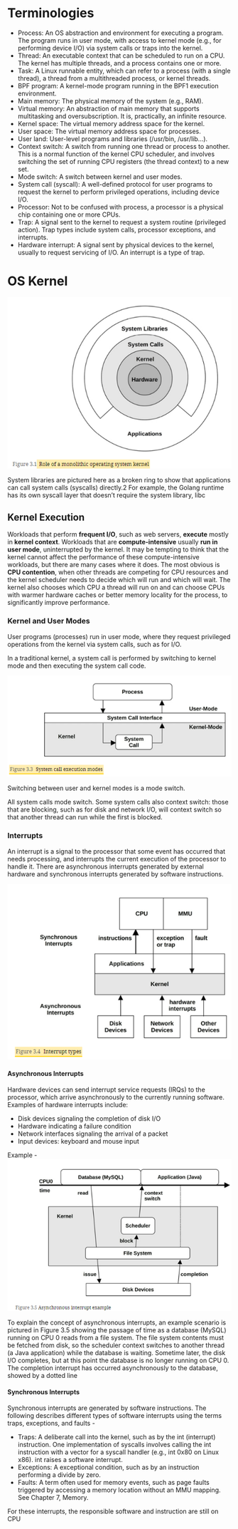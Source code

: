 # Terminologies
- Process: An OS abstraction and environment for executing a program. The program runs in user mode, with access to kernel mode (e.g., for performing device I/O) via system calls or traps into the kernel.
- Thread: An executable context that can be scheduled to run on a CPU. The kernel has multiple threads, and a process contains one or more.
- Task: A Linux runnable entity, which can refer to a process (with a single thread), a thread from a multithreaded process, or kernel threads.
- BPF program: A kernel-mode program running in the BPF1 execution environment.
- Main memory: The physical memory of the system (e.g., RAM).
- Virtual memory: An abstraction of main memory that supports multitasking and oversubscription. It is, practically, an infinite resource.
- Kernel space: The virtual memory address space for the kernel.
- User space: The virtual memory address space for processes.
- User land: User-level programs and libraries (/usr/bin, /usr/lib...).
- Context switch: A switch from running one thread or process to another. This is a normal function of the kernel CPU scheduler, and involves switching the set of running CPU registers (the thread context) to a new set.
- Mode switch: A switch between kernel and user modes.
- System call (syscall): A well-defined protocol for user programs to request the kernel to perform privileged operations, including device I/O.
- Processor: Not to be confused with process, a processor is a physical chip containing one or more CPUs.
- Trap: A signal sent to the kernel to request a system routine (privileged action). Trap types include system calls, processor exceptions, and interrupts.
- Hardware interrupt: A signal sent by physical devices to the kernel, usually to request servicing of I/O. An interrupt is a type of trap.

# OS Kernel
![OS Kernel](./images/Ch3/Ch3-OS-Kernel.png)

System libraries are pictured here as a broken ring to show that applications can call system calls (syscalls) directly.2 For example, the Golang runtime has its own syscall layer that doesn’t require the system library, libc

## Kernel Execution
Workloads that perform **frequent I/O**, such as web servers, **execute** mostly in **kernel context**. 
Workloads that are **compute-intensive** usually **run in user mode**, uninterrupted by the kernel. It may be tempting to think that the kernel cannot affect the performance of these compute-intensive workloads, but there are many cases where it does. The most obvious is **CPU contention**, when other threads are competing for CPU resources and the kernel scheduler needs to decide which will run and which will wait. The kernel also chooses which CPU a thread will run on and can choose CPUs with warmer hardware caches or better memory locality for the process, to significantly improve performance.

### Kernel and User Modes
User programs (processes) run in user mode, where they request privileged operations from the kernel via system calls, such as for I/O.

In a traditional kernel, a system call is performed by switching to kernel mode and then executing the system call code.

![Sys call execution modes](./images/Ch3/Ch3-Sys-call-execution-mode.png)

Switching between user and kernel modes is a mode switch.

All system calls mode switch. Some system calls also context switch: those that are blocking, such as for disk and network I/O, will context switch so that another thread can run while the first is blocked.


### Interrupts
An interrupt is a signal to the processor that some event has occurred that needs processing, and interrupts the current execution of the processor to handle it. 
There are asynchronous interrupts generated by external hardware and synchronous interrupts generated by software instructions. 

![Interrupt Types](./images/Ch3/Ch3-OS-Interrupt-Types.png)

#### Asynchronous Interrupts
Hardware devices can send interrupt service requests (IRQs) to the processor, which arrive asynchronously to the currently running software. Examples of hardware interrupts include:
- Disk devices signaling the completion of disk I/O
- Hardware indicating a failure condition
- Network interfaces signaling the arrival of a packet
- Input devices: keyboard and mouse input

Example -
![Asynchronous Interrupt Example](./images/Ch3/Ch3-OS-Asynchronous-Interrupt-Example.png)

To explain the concept of asynchronous interrupts, an example scenario is pictured in Figure 3.5 showing the passage of time as a database (MySQL) running on CPU 0 reads from a file system. The file system contents must be fetched from disk, so the scheduler context switches to another thread (a Java application) while the database is waiting. Sometime later, the disk I/O completes, but at this point the database is no longer running on CPU 0. The completion interrupt has occurred asynchronously to the database, showed by a dotted line

#### Synchronous Interrupts
Synchronous interrupts are generated by software instructions. The following describes different types of software interrupts using the terms traps, exceptions, and faults -
- Traps: A deliberate call into the kernel, such as by the int (interrupt) instruction. One implementation of syscalls involves calling the int instruction with a vector for a syscall handler (e.g., int 0x80 on Linux x86). int raises a software interrupt.
- Exceptions: A exceptional condition, such as by an instruction performing a divide by zero.
- Faults: A term often used for memory events, such as page faults triggered by accessing a memory location without an MMU mapping. See Chapter 7, Memory.

For these interrupts, the responsible software and instruction are still on CPU